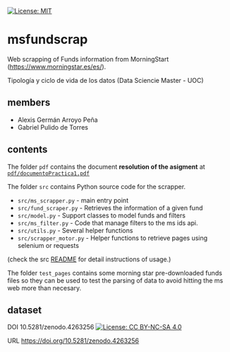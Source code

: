 [![License: MIT](https://img.shields.io/badge/License-MIT-yellow.svg)](https://opensource.org/licenses/MIT)
# msfundscrap
Web scrapping of Funds information from MorningStart (https://www.morningstar.es/es/).

Tipología y ciclo de vida de los datos (Data Sciencie Master - UOC)

## members
- Alexis Germán Arroyo Peña
- Gabriel Pulido de Torres

## contents
The folder `pdf` contains the document **resolution of the asigment** at [`pdf/documentoPractica1.pdf`](pdf/documentoPractica1.pdf)

The folder `src` contains Python source code for the scrapper.
- `src/ms_scrapper.py` - main entry point
- `src/fund_scraper.py` - Retrieves the information of a given fund
- `src/model.py` - Support classes to model funds and filters
- `src/ms_filter.py` -  Code that manage filters to the ms ids api.
- `src/utils.py` - Several helper functions
- `src/scrapper_motor.py` - Helper functions to retrieve pages using selenium or requests

(check the src [README](src/README.md) for detail instructions of usage.)

The folder `test_pages` contains some morning star pre-downloaded funds files so they can be used to test the parsing of data to avoid hitting the ms web more than necesary.


## dataset
DOI 10.5281/zenodo.4263256 [![License: CC BY-NC-SA 4.0](https://licensebuttons.net/l/by-nc-sa/4.0/80x15.png)](https://creativecommons.org/licenses/by-nc-sa/4.0/)

URL https://doi.org/10.5281/zenodo.4263256

